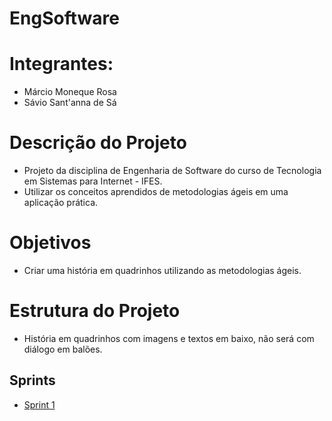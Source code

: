 # EngSoftware

# Integrantes:
- Márcio Moneque Rosa
- Sávio Sant'anna de Sá

# Descrição do Projeto
- Projeto da disciplina de Engenharia de Software do curso de Tecnologia em Sistemas para Internet - IFES.
- Utilizar os conceitos aprendidos de metodologias ágeis em uma aplicação prática.

# Objetivos
- Criar uma história em quadrinhos utilizando as metodologias ágeis.

# Estrutura do Projeto
- História em quadrinhos com imagens e textos em baixo, não será com diálogo em balões.

## Sprints
- <a href="https://github.com/saviosantanna/EngSoftware/blob/main/Sprints/Sprint%201.pdf">Sprint 1</a>